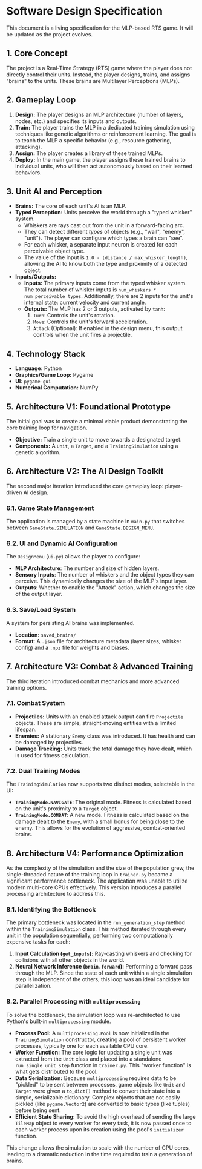 # Software Design Specification

This document is a living specification for the MLP-based RTS game. It will be updated as the project evolves.

## 1. Core Concept
The project is a Real-Time Strategy (RTS) game where the player does not directly control their units. Instead, the player designs, trains, and assigns "brains" to the units. These brains are Multilayer Perceptrons (MLPs).

## 2. Gameplay Loop
1.  **Design:** The player designs an MLP architecture (number of layers, nodes, etc.) and specifies its inputs and outputs.
2.  **Train:** The player trains the MLP in a dedicated training simulation using techniques like genetic algorithms or reinforcement learning. The goal is to teach the MLP a specific behavior (e.g., resource gathering, attacking).
3.  **Assign:** The player creates a library of these trained MLPs.
4.  **Deploy:** In the main game, the player assigns these trained brains to individual units, who will then act autonomously based on their learned behaviors.

## 3. Unit AI and Perception
-   **Brains:** The core of each unit's AI is an MLP.
-   **Typed Perception:** Units perceive the world through a "typed whisker" system.
    -   Whiskers are rays cast out from the unit in a forward-facing arc.
    -   They can detect different *types* of objects (e.g., "wall", "enemy", "unit"). The player can configure which types a brain can "see".
    -   For each whisker, a separate input neuron is created for each perceivable object type.
    -   The value of the input is `1.0 - (distance / max_whisker_length)`, allowing the AI to know both the type and proximity of a detected object.
-   **Inputs/Outputs:**
    -   **Inputs:** The primary inputs come from the typed whisker system. The total number of whisker inputs is `num_whiskers * num_perceivable_types`. Additionally, there are 2 inputs for the unit's internal state: current velocity and current angle.
    -   **Outputs:** The MLP has 2 or 3 outputs, activated by `tanh`:
        1.  `Turn`: Controls the unit's rotation.
        2.  `Move`: Controls the unit's forward acceleration.
        3.  `Attack` (Optional): If enabled in the design menu, this output controls when the unit fires a projectile.

## 4. Technology Stack
-   **Language:** Python
-   **Graphics/Game Loop:** Pygame
-   **UI:** `pygame-gui`
-   **Numerical Computation:** NumPy

## 5. Architecture V1: Foundational Prototype
The initial goal was to create a minimal viable product demonstrating the core training loop for navigation.
-   **Objective:** Train a single unit to move towards a designated target.
-   **Components:** A `Unit`, a `Target`, and a `TrainingSimulation` using a genetic algorithm.

## 6. Architecture V2: The AI Design Toolkit
The second major iteration introduced the core gameplay loop: player-driven AI design.

### 6.1. Game State Management
The application is managed by a state machine in `main.py` that switches between `GameState.SIMULATION` and `GameState.DESIGN_MENU`.

### 6.2. UI and Dynamic AI Configuration
The `DesignMenu` (`ui.py`) allows the player to configure:
-   **MLP Architecture**: The number and size of hidden layers.
-   **Sensory Inputs**: The number of whiskers and the object types they can perceive. This dynamically changes the size of the MLP's input layer.
-   **Outputs**: Whether to enable the "Attack" action, which changes the size of the output layer.

### 6.3. Save/Load System
A system for persisting AI brains was implemented.
-   **Location**: `saved_brains/`
-   **Format**: A `.json` file for architecture metadata (layer sizes, whisker config) and a `.npz` file for weights and biases.

## 7. Architecture V3: Combat & Advanced Training
The third iteration introduced combat mechanics and more advanced training options.

### 7.1. Combat System
-   **Projectiles:** Units with an enabled attack output can fire `Projectile` objects. These are simple, straight-moving entities with a limited lifespan.
-   **Enemies:** A stationary `Enemy` class was introduced. It has health and can be damaged by projectiles.
-   **Damage Tracking:** Units track the total damage they have dealt, which is used for fitness calculation.

### 7.2. Dual Training Modes
The `TrainingSimulation` now supports two distinct modes, selectable in the UI:
-   **`TrainingMode.NAVIGATE`**: The original mode. Fitness is calculated based on the unit's proximity to a `Target` object.
-   **`TrainingMode.COMBAT`**: A new mode. Fitness is calculated based on the damage dealt to the `Enemy`, with a small bonus for being close to the enemy. This allows for the evolution of aggressive, combat-oriented brains.

## 8. Architecture V4: Performance Optimization
As the complexity of the simulation and the size of the population grew, the single-threaded nature of the training loop in `trainer.py` became a significant performance bottleneck. The application was unable to utilize modern multi-core CPUs effectively. This version introduces a parallel processing architecture to address this.

### 8.1. Identifying the Bottleneck
The primary bottleneck was located in the `run_generation_step` method within the `TrainingSimulation` class. This method iterated through every unit in the population sequentially, performing two computationally expensive tasks for each:
1.  **Input Calculation (`get_inputs`):** Ray-casting whiskers and checking for collisions with all other objects in the world.
2.  **Neural Network Inference (`brain.forward`):** Performing a forward pass through the MLP.
Since the state of each unit within a single simulation step is independent of the others, this loop was an ideal candidate for parallelization.

### 8.2. Parallel Processing with `multiprocessing`
To solve the bottleneck, the simulation loop was re-architected to use Python's built-in `multiprocessing` module.

-   **Process Pool:** A `multiprocessing.Pool` is now initialized in the `TrainingSimulation` constructor, creating a pool of persistent worker processes, typically one for each available CPU core.
-   **Worker Function:** The core logic for updating a single unit was extracted from the `Unit` class and placed into a standalone `run_single_unit_step` function in `trainer.py`. This "worker function" is what gets distributed to the pool.
-   **Data Serialization:** Because `multiprocessing` requires data to be "pickled" to be sent between processes, game objects like `Unit` and `Target` were given a `to_dict()` method to convert their state into a simple, serializable dictionary. Complex objects that are not easily pickled (like `pygame.Vector2`) are converted to basic types (like tuples) before being sent.
-   **Efficient State Sharing:** To avoid the high overhead of sending the large `TileMap` object to every worker for every task, it is now passed once to each worker process upon its creation using the pool's `initializer` function.

This change allows the simulation to scale with the number of CPU cores, leading to a dramatic reduction in the time required to train a generation of brains.
